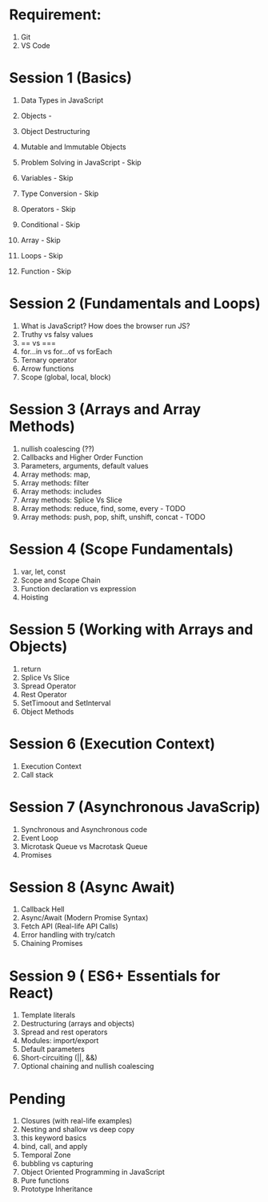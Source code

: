 # Requirement:
1. Git
2. VS Code

# Session 1 (Basics)

1. Data Types in JavaScript
2. Objects - 
3. Object Destructuring
4. Mutable and Immutable Objects

5. Problem Solving in JavaScript - Skip
6. Variables - Skip
7. Type Conversion - Skip
8. Operators - Skip
9. Conditional - Skip
10. Array - Skip
11. Loops - Skip
12. Function - Skip


# Session 2 (Fundamentals and Loops)

1. What is JavaScript? How does the browser run JS?
2. Truthy vs falsy values
3. == vs ===
4. for...in vs for...of vs forEach
5. Ternary operator
7. Arrow functions
8. Scope (global, local, block)


# Session 3 (Arrays and Array Methods)

1. nullish coalescing (??)
2. Callbacks and Higher Order Function
3. Parameters, arguments, default values
4. Array methods: map, 
5. Array methods: filter
6. Array methods: includes
7. Array methods: Splice Vs Slice
8. Array methods: reduce, find, some, every - TODO
9. Array methods: push, pop, shift, unshift, concat - TODO 


# Session 4 (Scope Fundamentals)
1. var, let, const
2. Scope and Scope Chain
3. Function declaration vs expression
4. Hoisting 


# Session 5 (Working with Arrays and Objects)
1. return
2. Splice Vs Slice
3. Spread Operator
4. Rest Operator
5. SetTimoout and SetInterval
6. Object Methods


# Session 6 (Execution Context)
1. Execution Context
2. Call stack


# Session 7 (Asynchronous JavaScrip)
1. Synchronous and Asynchronous code
2. Event Loop
3. Microtask Queue vs Macrotask Queue 
4. Promises


# Session 8 (Async Await)

1. Callback Hell
2. Async/Await (Modern Promise Syntax)
3. Fetch API (Real-life API Calls)
4. Error handling with try/catch
5. Chaining Promises


# Session 9 ( ES6+ Essentials for React)

1. Template literals
2. Destructuring (arrays and objects)
3. Spread and rest operators
4. Modules: import/export
5. Default parameters
6. Short-circuiting (||, &&)
7. Optional chaining and nullish coalescing




# Pending

1. Closures (with real-life examples)
2. Nesting and shallow vs deep copy
3. this keyword basics
4. bind, call, and apply
5. Temporal Zone
6. bubbling vs capturing
8. Object Oriented Programming in JavaScript
8. Pure functions
9. Prototype Inheritance

